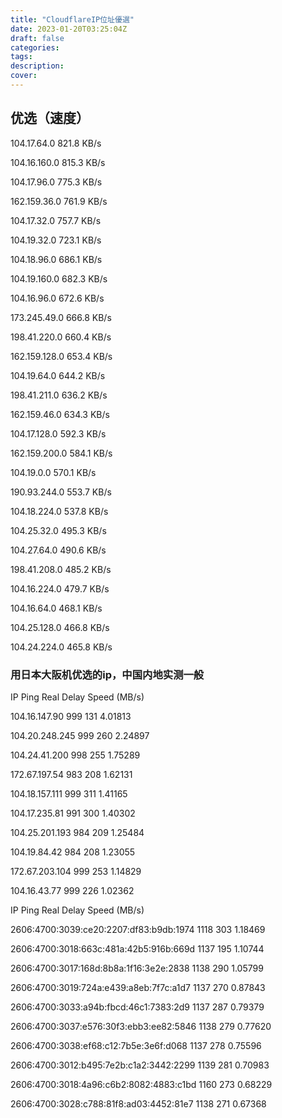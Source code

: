 ```yaml
---
title: "CloudflareIP位址優選"
date: 2023-01-20T03:25:04Z
draft: false
categories:
tags:
description: 
cover: 
---
```


## 优选（速度）

104.17.64.0   821.8 KB/s

104.16.160.0   815.3 KB/s

104.17.96.0   775.3 KB/s

162.159.36.0   761.9 KB/s

104.17.32.0   757.7 KB/s

104.19.32.0   723.1 KB/s

104.18.96.0   686.1 KB/s

104.19.160.0   682.3 KB/s

104.16.96.0   672.6 KB/s

173.245.49.0   666.8 KB/s

198.41.220.0  660.4 KB/s

162.159.128.0   653.4 KB/s

104.19.64.0   644.2 KB/s

198.41.211.0   636.2 KB/s

162.159.46.0   634.3 KB/s

104.17.128.0   592.3 KB/s

162.159.200.0   584.1 KB/s

104.19.0.0   570.1 KB/s

190.93.244.0   553.7 KB/s

104.18.224.0   537.8 KB/s

104.25.32.0   495.3 KB/s

104.27.64.0   490.6 KB/s

198.41.208.0   485.2 KB/s

104.16.224.0   479.7 KB/s

104.16.64.0   468.1 KB/s

104.25.128.0   466.8 KB/s

104.24.224.0   465.8 KB/s



### 用日本大阪机优选的ip，中国内地实测一般



IP  Ping    Real Delay  Speed (MB/s)

104.16.147.90   999 131 4.01813

104.20.248.245  999 260 2.24897

104.24.41.200   998 255 1.75289

172.67.197.54   983 208 1.62131

104.18.157.111  999 311 1.41165

104.17.235.81   991 300 1.40302

104.25.201.193  984 209 1.25484

104.19.84.42    984 208 1.23055

172.67.203.104  999 253 1.14829

104.16.43.77    999 226 1.02362




IP  Ping    Real Delay  Speed (MB/s)

2606:4700:3039:ce20:2207:df83:b9db:1974 1118    303 1.18469

2606:4700:3018:663c:481a:42b5:916b:669d 1137    195 1.10744

2606:4700:3017:168d:8b8a:1f16:3e2e:2838 1138    290 1.05799

2606:4700:3019:724a:e439:a8eb:7f7c:a1d7 1137    270 0.87843

2606:4700:3033:a94b:fbcd:46c1:7383:2d9  1137    287 0.79379

2606:4700:3037:e576:30f3:ebb3:ee82:5846 1138    279 0.77620

2606:4700:3038:ef68:c12:7b5e:3e6f:d068  1137    278 0.75596

2606:4700:3012:b495:7e2b:c1a2:3442:2299 1139    281 0.70983

2606:4700:3018:4a96:c6b2:8082:4883:c1bd 1160    273 0.68229

2606:4700:3028:c788:81f8:ad03:4452:81e7 1138    271 0.67368